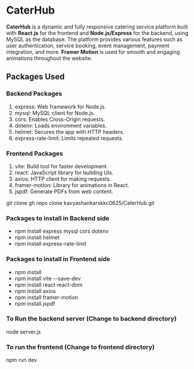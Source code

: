 # CaterHub

**CaterHub** is a dynamic and fully responsive catering service platform built with **React.js** for the frontend and **Node.js/Express** for the backend, using MySQL as the database. The platform provides various features such as user authentication, service booking, event management, payment integration, and more. **Framer Motion** is used for smooth and engaging animations throughout the website.

## Packages Used
### Backend Packages
1. express: Web framework for Node.js.
2. mysql: MySQL client for Node.js.
3. cors: Enables Cross-Origin requests.
4. dotenv: Loads environment variables.
5. helmet: Secures the app with HTTP headers.
6. express-rate-limit: Limits repeated requests.
### Frontend Packages
1. vite: Build tool for faster development.
2. react: JavaScript library for building UIs.
3. axios: HTTP client for making requests.
4. framer-motion: Library for animations in React.
5. jspdf: Generate PDFs from web content.

git clone gh repo clone kavyashankarskkc0625/CaterHub.git
### Packages to install in Backend side
- npm install express mysql cors dotenv
- npm install helmet
- npm install express-rate-limit
### Packages to install in Frontend side
- npm install
- npm install vite --save-dev
- npm install react react-dom
- npm install axios
- npm install framer-motion
- npm install jspdf

### To Run the backend server (Change to backend directory)
  node server.js
### To run the frontend (Change to frontend directory)
  npm run dev


